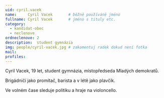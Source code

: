 ```yaml
---
uid: cyril.vacek
name:     Cyril Vacek   	# běžně používáné jméno
fullname: Cyril Vacek   	# jméno s tituly etc.
category:
  - kandidat-obec
  - neclenove
ordneclenove: 2  
description:  student gymnázia
img: people/cyril-vacek.jpg # zakomentuj radek dokud není fotka
mail:
profiles:
---
```


Cyril Vacek, 19 let, student gymnázia, místopředseda Mladých demokratů.

Brigádničí jako promítač, barista a v létě jako plavčík.

Ve volném čase sleduje politiku a hraje na violoncello.
